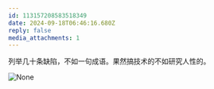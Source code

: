 ```yaml
---
id: 113157208583518349
date: 2024-09-18T06:46:16.680Z
reply: false
media_attachments: 1
---
```


列举几十条缺陷，不如一句成语。果然搞技术的不如研究人性的。

![None](https://files.e5n.cc/media_attachments/files/113/157/203/042/241/640/original/758588b1d8896b53.jpg)

